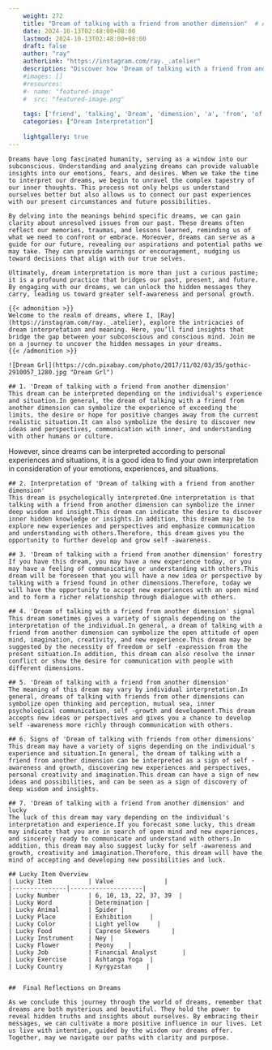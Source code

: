```yaml
---
    weight: 272
    title: "Dream of talking with a friend from another dimension"  # Assuming 'title' column exists
    date: 2024-10-13T02:48:00+08:00
    lastmod: 2024-10-13T02:48:00+08:00
    draft: false
    author: "ray"
    authorLink: "https://instagram.com/ray._.atelier"
    description: "Discover how 'Dream of talking with a friend from another dimension' can interpret your future and uncover its significant meanings in your life."
    #images: []
    #resources:
    #- name: "featured-image"
    #  src: "featured-image.png"
    
    tags: ['friend', 'talking', 'Dream', 'dimension', 'a', 'from', 'of', 'another', 'with']
    categories: ["Dream Interpretation"]
    
    lightgallery: true
---
```

    
    Dreams have long fascinated humanity, serving as a window into our subconscious. Understanding and analyzing dreams can provide valuable insights into our emotions, fears, and desires. When we take the time to interpret our dreams, we begin to unravel the complex tapestry of our inner thoughts. This process not only helps us understand ourselves better but also allows us to connect our past experiences with our present circumstances and future possibilities.
    
    By delving into the meanings behind specific dreams, we can gain clarity about unresolved issues from our past. These dreams often reflect our memories, traumas, and lessons learned, reminding us of what we need to confront or embrace. Moreover, dreams can serve as a guide for our future, revealing our aspirations and potential paths we may take. They can provide warnings or encouragement, nudging us toward decisions that align with our true selves.
    
    Ultimately, dream interpretation is more than just a curious pastime; it is a profound practice that bridges our past, present, and future. By engaging with our dreams, we can unlock the hidden messages they carry, leading us toward greater self-awareness and personal growth.
    
    {{< admonition >}}
    Welcome to the realm of dreams, where I, [Ray](https://instagram.com/ray._.atelier), explore the intricacies of dream interpretation and meaning. Here, you’ll find insights that bridge the gap between your subconscious and conscious mind. Join me on a journey to uncover the hidden messages in your dreams.
    {{< /admonition >}}
    
    ![Dream Grl](https://cdn.pixabay.com/photo/2017/11/02/03/35/gothic-2910057_1280.jpg "Dream Grl")
    
    ## 1. 'Dream of talking with a friend from another dimension'
    This dream can be interpreted depending on the individual's experience and situation.In general, the dream of talking with a friend from another dimension can symbolize the experience of exceeding the limits, the desire or hope for positive changes away from the current realistic situation.It can also symbolize the desire to discover new ideas and perspectives, communication with inner, and understanding with other humans or culture.
However, since dreams can be interpreted according to personal experiences and situations, it is a good idea to find your own interpretation in consideration of your emotions, experiences, and situations.
    
    ## 2. Interpretation of 'Dream of talking with a friend from another dimension'
    This dream is psychologically interpreted.One interpretation is that talking with a friend from another dimension can symbolize the inner deep wisdom and insight.This dream can indicate the desire to discover inner hidden knowledge or insights.In addition, this dream may be to explore new experiences and perspectives and emphasize communication and understanding with others.Therefore, this dream gives you the opportunity to further develop and grow self -awareness.
    
    ## 3. 'Dream of talking with a friend from another dimension' forestry
    If you have this dream, you may have a new experience today, or you may have a feeling of communicating or understanding with others.This dream will be foreseen that you will have a new idea or perspective by talking with a friend found in other dimensions.Therefore, today we will have the opportunity to accept new experiences with an open mind and to form a richer relationship through dialogue with others.
    
    ## 4. 'Dream of talking with a friend from another dimension' signal
    This dream sometimes gives a variety of signals depending on the interpretation of the individual.In general, a dream of talking with a friend from another dimension can symbolize the open attitude of open mind, imagination, creativity, and new experience.This dream may be suggested by the necessity of freedom or self -expression from the present situation.In addition, this dream can also resolve the inner conflict or show the desire for communication with people with different dimensions.
    
    ## 5. 'Dream of talking with a friend from another dimension'
    The meaning of this dream may vary by individual interpretation.In general, dreams of talking with friends from other dimensions can symbolize open thinking and perception, mutual sea, inner psychological communication, self -growth and development.This dream accepts new ideas or perspectives and gives you a chance to develop self -awareness more richly through communication with others.
    
    ## 6. Signs of 'Dream of talking with friends from other dimensions'
    This dream may have a variety of signs depending on the individual's experience and situation.In general, the dream of talking with a friend from another dimension can be interpreted as a sign of self -awareness and growth, discovering new experiences and perspectives, personal creativity and imagination.This dream can have a sign of new ideas and possibilities, and can be seen as a sign of discovery of deep wisdom and insights.
    
    ## 7. 'Dream of talking with a friend from another dimension' and lucky
    The luck of this dream may vary depending on the individual's interpretation and experience.If you forecast some lucky, this dream may indicate that you are in search of open mind and new experiences, and sincerely ready to communicate and understand with others.In addition, this dream may also suggest lucky for self -awareness and growth, creativity and imagination.Therefore, this dream will have the mind of accepting and developing new possibilities and luck.
    
    ## Lucky Item Overview
    | Lucky Item          | Value              |
    |---------------|--------------------|
    | Lucky Number        | 6, 10, 13, 22, 37, 39  |
    | Lucky Word          | Determination |
    | Lucky Animal        | Spider |
    | Lucky Place         | Exhibition     |
    | Lucky Color         | Light yellow     |
    | Lucky Food          | Caprese Skewers      |
    | Lucky Instrument    | Ney |
    | Lucky Flower        | Peony    |
    | Lucky Job           | Financial Analyst       |
    | Lucky Exercise      | Ashtanga Yoga  |
    | Lucky Country       | Kyrgyzstan    |
    
    
    ##  Final Reflections on Dreams
    
    As we conclude this journey through the world of dreams, remember that dreams are both mysterious and beautiful. They hold the power to reveal hidden truths and insights about ourselves. By embracing their messages, we can cultivate a more positive influence in our lives. Let us live with intention, guided by the wisdom our dreams offer. Together, may we navigate our paths with clarity and purpose.
    